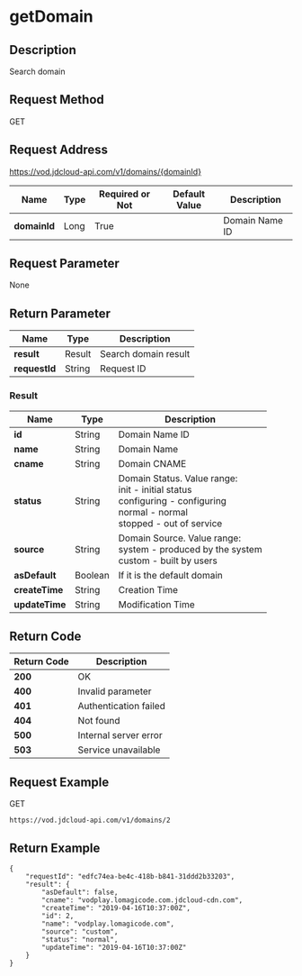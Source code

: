 # getDomain


## Description
Search domain

## Request Method
GET

## Request Address
https://vod.jdcloud-api.com/v1/domains/{domainId}

|Name|Type|Required or Not|Default Value|Description|
|---|---|---|---|---|
|**domainId**|Long|True| |Domain Name ID|

## Request Parameter
None


## Return Parameter
|Name|Type|Description|
|---|---|---|
|**result**|Result|Search domain result|
|**requestId**|String|Request ID|

### Result
|Name|Type|Description|
|---|---|---|
|**id**|String|Domain Name ID|
|**name**|String|Domain Name|
|**cname**|String|Domain CNAME|
|**status**|String|Domain Status. Value range: <br>  init - initial status<br>  configuring - configuring<br>  normal - normal<br>  stopped - out of service<br>|
|**source**|String|Domain Source. Value range:<br>  system - produced by the system<br>  custom - built by users<br>|
|**asDefault**|Boolean|If it is the default domain|
|**createTime**|String|Creation Time|
|**updateTime**|String|Modification Time|

## Return Code
|Return Code|Description|
|---|---|
|**200**|OK|
|**400**|Invalid parameter|
|**401**|Authentication failed|
|**404**|Not found|
|**500**|Internal server error|
|**503**|Service unavailable|

## Request Example
GET
```
https://vod.jdcloud-api.com/v1/domains/2

```

## Return Example
```
{
    "requestId": "edfc74ea-be4c-418b-b841-31ddd2b33203", 
    "result": {
        "asDefault": false, 
        "cname": "vodplay.lomagicode.com.jdcloud-cdn.com", 
        "createTime": "2019-04-16T10:37:00Z", 
        "id": 2, 
        "name": "vodplay.lomagicode.com", 
        "source": "custom", 
        "status": "normal", 
        "updateTime": "2019-04-16T10:37:00Z"
    }
}
```
